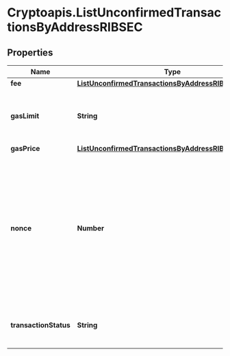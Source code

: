 # Cryptoapis.ListUnconfirmedTransactionsByAddressRIBSEC

## Properties

Name | Type | Description | Notes
------------ | ------------- | ------------- | -------------
**fee** | [**ListUnconfirmedTransactionsByAddressRIBSECFee**](ListUnconfirmedTransactionsByAddressRIBSECFee.md) |  | 
**gasLimit** | **String** | Represents the amount of gas used by this specific transaction alone. | 
**gasPrice** | [**ListUnconfirmedTransactionsByAddressRIBSECGasPrice**](ListUnconfirmedTransactionsByAddressRIBSECGasPrice.md) |  | 
**nonce** | **Number** | Represents the sequential running number for an address, starting from 0 for the first transaction. E.g., if the nonce of a transaction is 10, it would be the 11th transaction sent from the sender&#39;s address. | 
**transactionStatus** | **String** | String representation of the transaction status | 


